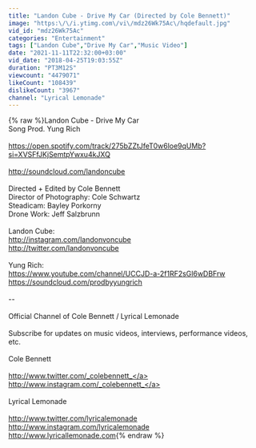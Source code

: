 ```yaml
---
title: "Landon Cube - Drive My Car (Directed by Cole Bennett)"
image: "https:\/\/i.ytimg.com\/vi\/mdz26Wk75Ac\/hqdefault.jpg"
vid_id: "mdz26Wk75Ac"
categories: "Entertainment"
tags: ["Landon Cube","Drive My Car","Music Video"]
date: "2021-11-11T22:32:00+03:00"
vid_date: "2018-04-25T19:03:55Z"
duration: "PT3M12S"
viewcount: "4479071"
likeCount: "108439"
dislikeCount: "3967"
channel: "Lyrical Lemonade"
---
```

{% raw %}Landon Cube - Drive My Car<br />Song Prod. Yung Rich<br /><br /><a rel="nofollow" target="blank" href="https://open.spotify.com/track/275bZZtJfeT0w6loe9qUMb?si=XVSFfJKjSemtpYwxu4kJXQ">https://open.spotify.com/track/275bZZtJfeT0w6loe9qUMb?si=XVSFfJKjSemtpYwxu4kJXQ</a><br /><br /><a rel="nofollow" target="blank" href="http://soundcloud.com/landoncube">http://soundcloud.com/landoncube</a><br /><br />Directed + Edited by Cole Bennett<br />Director of Photography: Cole Schwartz<br />Steadicam: Bayley Porkorny<br />Drone Work: Jeff Salzbrunn<br /><br />Landon Cube:<br /><a rel="nofollow" target="blank" href="http://instagram.com/landonvoncube">http://instagram.com/landonvoncube</a><br /><a rel="nofollow" target="blank" href="http://twitter.com/landonvoncube">http://twitter.com/landonvoncube</a><br /><br />Yung Rich:<br /><a rel="nofollow" target="blank" href="https://www.youtube.com/channel/UCCJD-a-2f1RF2sGl6wDBFrw">https://www.youtube.com/channel/UCCJD-a-2f1RF2sGl6wDBFrw</a><br /><a rel="nofollow" target="blank" href="https://soundcloud.com/prodbyyungrich">https://soundcloud.com/prodbyyungrich</a><br /><br />--<br /><br />Official Channel of Cole Bennett / Lyrical Lemonade<br /><br />Subscribe for updates on music videos, interviews, performance videos, etc.<br /><br />Cole Bennett<br /><br /><a rel="nofollow" target="blank" href="http://www.twitter.com/_colebennett_">http://www.twitter.com/_colebennett_</a><br /><a rel="nofollow" target="blank" href="http://www.instagram.com/_colebennett_">http://www.instagram.com/_colebennett_</a><br /><br />Lyrical Lemonade<br /><br /><a rel="nofollow" target="blank" href="http://www.twitter.com/lyricalemonade">http://www.twitter.com/lyricalemonade</a><br /><a rel="nofollow" target="blank" href="http://www.instagram.com/lyricalemonade">http://www.instagram.com/lyricalemonade</a><br /><a rel="nofollow" target="blank" href="http://www.lyricallemonade.com">http://www.lyricallemonade.com</a>{% endraw %}
